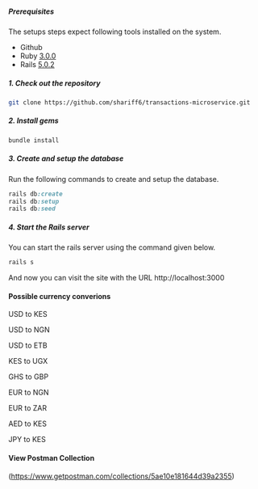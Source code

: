 ##### Prerequisites

The setups steps expect following tools installed on the system.

- Github
- Ruby [3.0.0](https://github.com/organization/project-name/blob/master/.ruby-version#L1)
- Rails [5.0.2](https://github.com/organization/project-name/blob/master/Gemfile#L12)

##### 1. Check out the repository

```bash
git clone https://github.com/shariff6/transactions-microservice.git
```

##### 2. Install gems
```ruby
bundle install
```


##### 3. Create and setup the database

Run the following commands to create and setup the database.

```ruby
rails db:create
rails db:setup
rails db:seed
```

##### 4. Start the Rails server

You can start the rails server using the command given below.

```ruby
rails s
```

And now you can visit the site with the URL http://localhost:3000

#### Possible currency converions
USD to KES

USD to NGN

USD to ETB

KES to UGX

GHS to GBP

EUR to NGN

EUR to ZAR

AED to KES

JPY to KES


#### View Postman Collection 

(https://www.getpostman.com/collections/5ae10e181644d39a2355)
